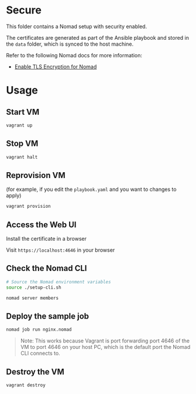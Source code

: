 # Secure

This folder contains a Nomad setup with security enabled.

The certificates are generated as part of the Ansible playbook and stored in the `data` folder, which is synced to the host machine.

Refer to the following Nomad docs for more information:

- [Enable TLS Encryption for Nomad](https://learn.hashicorp.com/tutorials/nomad/security-enable-tls)

# Usage

## Start VM

```bash
vagrant up
```

## Stop VM

```bash
vagrant halt
```

## Reprovision VM

(for example, if you edit the `playbook.yaml` and you want to changes to apply)

```bash
vagrant provision
```

## Access the Web UI

Install the certificate in a browser

Visit `https://localhost:4646` in your browser

## Check the Nomad CLI

```bash
# Source the Nomad environment variables
source ./setup-cli.sh

nomad server members
```

## Deploy the sample job

```bash
nomad job run nginx.nomad
```

> Note: This works because Vagrant is port forwarding port 4646 of the VM to port 4646 on your host PC, which is the default port the Nomad CLI connects to.

## Destroy the VM

```bash
vagrant destroy
```
